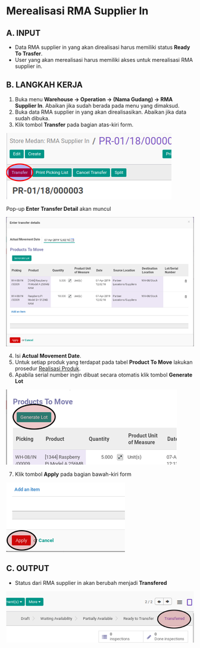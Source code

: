# Merealisasi RMA Supplier In

## A. INPUT

* Data RMA supplier in yang akan direalisasi harus memiliki status **Ready To Trasfer**.
* User yang akan merealisasi harus memiliki akses untuk merealisasi RMA supplier in.

## B. LANGKAH KERJA

1. Buka menu **Warehouse -> Operation -> (Nama Gudang) -> RMA Supplier In**. Abaikan jika sudah berada
pada menu yang dimaksud.
2. Buka data RMA supplier in yang akan direalisasikan. Abaikan jika data sudah dibuka.
3. Klik tombol **Transfer** pada bagian atas-kiri form.


![](../../img/rma-supplier-in/tombol-transfer.png)

Pop-up **Enter Transfer Detail** akan muncul

![](../../img/rma-supplier-in/pop-up-enter-transfer-detail.png)

4. Isi **Actual Movement Date**.
5. Untuk setiap produk yang terdapat pada tabel **Product To Move** lakukan prosedur [Realisasi Produk](./transfer-product.md).
6. Apabila serial number ingin dibuat secara otomatis klik tombol **Generate Lot**

![](../../img/rma-supplier-in/tombol-generate-lot.png)

7. Klik tombol **Apply** pada bagian bawah-kiri form

![](../../img/rma-supplier-in/tombol-apply-transfer-detail.png)

## C. OUTPUT

* Status dari RMA supplier in akan berubah menjadi **Transfered**

![](../../img/rma-supplier-in/status-transfered.png)
